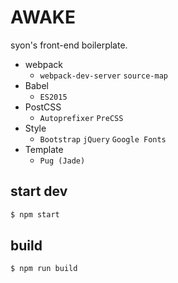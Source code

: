 AWAKE
=====

syon's front-end boilerplate.

- webpack
  - `webpack-dev-server`
    `source-map`
- Babel
  - `ES2015`
- PostCSS
  - `Autoprefixer`
    `PreCSS`
- Style
  - `Bootstrap`
    `jQuery`
    `Google Fonts`
- Template
  - `Pug (Jade)`


## start dev

```bash
$ npm start
```


## build

```bash
$ npm run build
```
